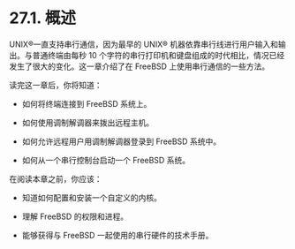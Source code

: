 # 27.1. 概述

UNIX®一直支持串行通信，因为最早的 UNIX® 机器依靠串行线进行用户输入和输出。与普通终端由每秒 10 个字符的串行打印机和键盘组成的时代相比，情况已经发生了很大的变化。这一章介绍了在 FreeBSD 上使用串行通信的一些方法。

读完这一章后，你将知道：

- 如何将终端连接到 FreeBSD 系统上。
  
- 如何使用调制解调器来拨出远程主机。
  
- 如何允许远程用户用调制解调器登录到 FreeBSD 系统中。
  
- 如何从一个串行控制台启动一个 FreeBSD 系统。

在阅读本章之前，你应该：

- 知道如何配置和安装一个自定义的内核。
  
- 理解 FreeBSD 的权限和进程。
  
- 能够获得与 FreeBSD 一起使用的串行硬件的技术手册。
